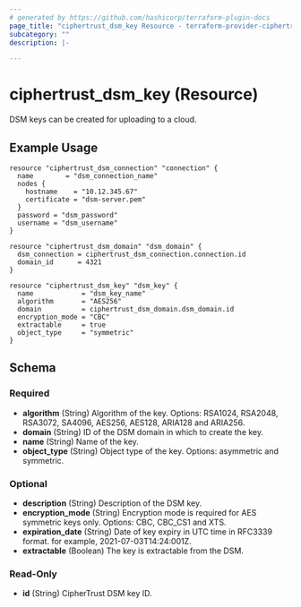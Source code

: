 ```yaml
---
# generated by https://github.com/hashicorp/terraform-plugin-docs
page_title: "ciphertrust_dsm_key Resource - terraform-provider-ciphertrust"
subcategory: ""
description: |-

---
```


# ciphertrust_dsm_key (Resource)

DSM keys can be created for uploading to a cloud.

## Example Usage

```hcl
resource "ciphertrust_dsm_connection" "connection" {
  name        = "dsm_connection_name"
  nodes {
    hostname    = "10.12.345.67"
    certificate = "dsm-server.pem"
  }
  password = "dsm_password"
  username = "dsm_username"
}

resource "ciphertrust_dsm_domain" "dsm_domain" {
  dsm_connection = ciphertrust_dsm_connection.connection.id
  domain_id      = 4321
}

resource "ciphertrust_dsm_key" "dsm_key" {
  name            = "dsm_key_name"
  algorithm       = "AES256"
  domain          = ciphertrust_dsm_domain.dsm_domain.id
  encryption_mode = "CBC"
  extractable     = true
  object_type     = "symmetric"
}
```

<!-- schema generated by tfplugindocs -->
## Schema

### Required

- **algorithm** (String) Algorithm of the key. Options: RSA1024, RSA2048, RSA3072, SA4096, AES256, AES128, ARIA128 and ARIA256.
- **domain** (String) ID of the DSM domain in which to create the key.
- **name** (String) Name of the key.
- **object_type** (String) Object type of the key. Options: asymmetric and symmetric.

### Optional

- **description** (String) Description of the DSM key.
- **encryption_mode** (String) Encryption mode is required for AES symmetric keys only. Options: CBC, CBC_CS1 and XTS.
- **expiration_date** (String) Date of key expiry in UTC time in RFC3339 format. for example, 2021-07-03T14:24:001Z.
- **extractable** (Boolean) The key is extractable from the DSM.

### Read-Only

- **id** (String) CipherTrust DSM key ID.

